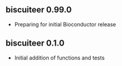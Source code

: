## biscuiteer 0.99.0

* Preparing for initial Bioconductor release

## biscuiteer 0.1.0

* Initial addition of functions and tests
